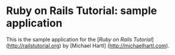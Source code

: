 # Ruby on Rails Tutorial: sample application

This is the sample application for
the [*Ruby on Rails Tutorial*] (http://railstutorial.org)
by [Michael Hartl] (http://michaelhartl.com).
